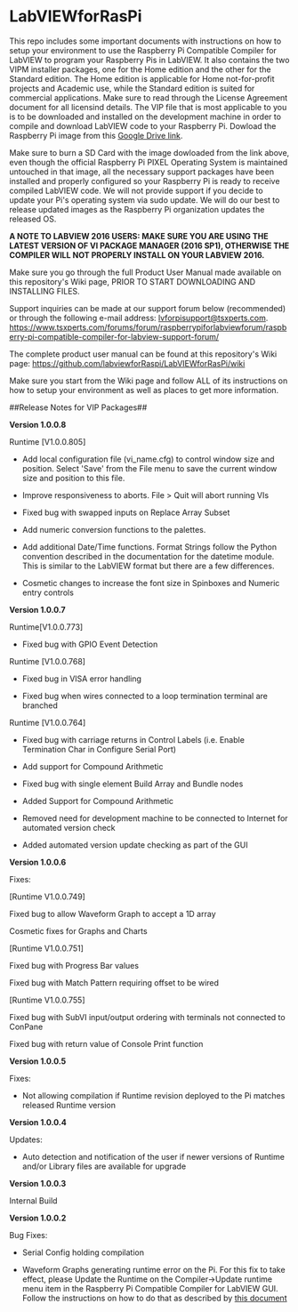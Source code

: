 # LabVIEWforRasPi
This repo includes some important documents with instructions on how to setup your environment to use the Raspberry Pi Compatible Compiler for LabVIEW to program your Raspberry Pis in LabVIEW. It also contains the two VIPM installer packages, one for the Home edition and the other for the Standard edition. The Home edition is applicable for Home not-for-profit projects and Academic use, while the Standard edition is suited for commercial applications. Make sure to read through the License Agreement document for all licensind details. The VIP file that is most applicable to you is to be downloaded and installed on the development machine in order to compile and download LabVIEW code to your Raspberry Pi. Dowload the Raspberry Pi image from this [Google Drive link](https://drive.google.com/drive/folders/0B7DdMz7ZefcwMjlzVlM3OGxJVWs?usp=sharing). 

Make sure to burn a SD Card with the image dowloaded from the link above, even though the official Raspberry Pi PIXEL Operating System is maintained untouched in that image, all the necessary support packages have been installed and properly configured so your Raspberry Pi is ready to receive compiled LabVIEW code. We will not provide support if you decide to update your Pi's operating system via sudo update. We will do our best to release updated images as the Raspberry Pi organization updates the released OS.

**A NOTE TO LABVIEW 2016 USERS: MAKE SURE YOU ARE USING THE LATEST VERSION OF VI PACKAGE MANAGER (2016 SP1), OTHERWISE THE COMPILER WILL NOT PROPERLY INSTALL ON YOUR LABVIEW 2016.**

Make sure you go through the full Product User Manual made available on this repository's Wiki page, PRIOR TO START DOWNLOADING AND INSTALLING FILES.

Support inquiries can be made at our support forum below (recommended) or through the following e-mail address: lvforpisupport@tsxperts.com.
https://www.tsxperts.com/forums/forum/raspberrypiforlabviewforum/raspberry-pi-compatible-compiler-for-labview-support-forum/

The complete product user manual can be found at this repository's Wiki page: https://github.com/labviewforRaspi/LabVIEWforRasPi/wiki

Make sure you start from the Wiki page and follow ALL of its instructions on how to setup your environment as well as places to get more information.

##Release Notes for VIP Packages##

**Version 1.0.0.8**

Runtime [V1.0.0.805]

- Add local configuration file (vi_name.cfg) to control window size and position.  Select 'Save' from the File menu to save the current window size and position to this file.

- Improve responsiveness to aborts.  File > Quit will abort running VIs

- Fixed bug with swapped inputs on Replace Array Subset

- Add numeric conversion functions to the palettes.

- Add additional Date/Time functions.  Format Strings follow the Python convention described in the documentation for the datetime module.  This is similar to the LabVIEW format but there are a few differences.

- Cosmetic changes to increase the font size in Spinboxes and Numeric entry controls

**Version 1.0.0.7**

Runtime[V1.0.0.773]

- Fixed bug with GPIO Event Detection

Runtime [V1.0.0.768]

- Fixed bug in VISA error handling

- Fixed bug when wires connected to a loop termination terminal are branched

Runtime [V1.0.0.764]

- Fixed bug with carriage returns in Control Labels (i.e. Enable Termination Char in Configure Serial Port)

- Add support for Compound Arithmetic

- Fixed bug with single element Build Array and Bundle nodes

- Added Support for Compound Arithmetic

- Removed need for development machine to be connected to Internet for automated version check

- Added automated version update checking as part of the GUI

**Version 1.0.0.6**

Fixes: 

[Runtime V1.0.0.749]

Fixed bug to allow Waveform Graph to accept a 1D array

Cosmetic fixes for Graphs and Charts

[Runtime V1.0.0.751]

Fixed bug with Progress Bar values

Fixed bug with Match Pattern requiring offset to be wired

[Runtime V1.0.0.755]

Fixed bug with SubVI input/output ordering with terminals not connected to ConPane

Fixed bug with return value of Console Print function

**Version 1.0.0.5**

Fixes: 

- Not allowing compilation if Runtime revision deployed to the Pi matches released Runtime version

**Version  1.0.0.4**

Updates: 

- Auto detection and notification of the user if newer versions of Runtime and/or Library files are available for upgrade

**Version 1.0.0.3**

Internal Build

**Version  1.0.0.2**

Bug Fixes: 

- Serial Config holding compilation

- Waveform Graphs generating runtime error on the Pi. For this fix to take effect, please Update the Runtime on the Compiler->Update runtime menu item in the Raspberry Pi Compatible Compiler for LabVIEW GUI. Follow the instructions on how to do that as described by [this document](https://github.com/labviewforRaspi/LabVIEWforRasPi/blob/master/Raspberry%20Pi%20Compatible%20Compiler%20for%20LabVIEW%20GUI%20-%20Operating%20Manual.pdf)








